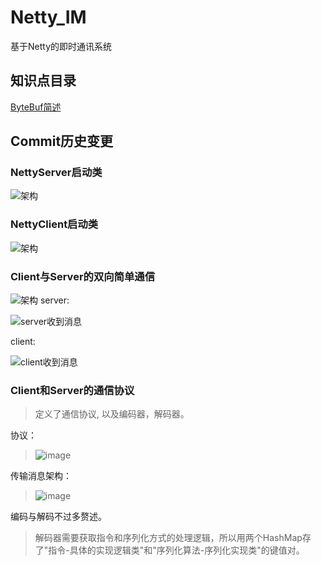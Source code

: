 # Netty_IM
基于Netty的即时通讯系统

## 知识点目录
[ByteBuf简述](https://github.com/DanielCorleone2001/Netty_IM/blob/main/ByteBuf.md)
## Commit历史变更
### NettyServer启动类

![架构](https://tva3.sinaimg.cn/large/0085EwgIgy1gsdb0j4m3oj30l70dbwf3.jpg)

### NettyClient启动类
![架构](https://tvax1.sinaimg.cn/large/0085EwgIgy1gsdc4ovk9oj30iu0bsdg9.jpg)

### Client与Server的双向简单通信
![架构](https://tva4.sinaimg.cn/large/0085EwgIgy1gsddc4z6naj30qe0pomzo.jpg)
server:

![server收到消息](https://tva1.sinaimg.cn/large/0085EwgIgy1gsddd6n52cj30fs03ujrk.jpg)

client:

![client收到消息](https://tva2.sinaimg.cn/large/0085EwgIgy1gsdddsqj5ej30hf04gmxe.jpg)

### Client和Server的通信协议
>定义了通信协议, 以及编码器，解码器。

协议：
> ![image](https://tvax1.sinaimg.cn/large/0085EwgIgy1gsejzdr8v2j30yg053q4i.jpg)

传输消息架构：
>![image](https://tvax4.sinaimg.cn/large/0085EwgIgy1gsek64rfxzj30io0h80tp.jpg)

编码与解码不过多赘述。
>解码器需要获取指令和序列化方式的处理逻辑，所以用两个HashMap存了"指令-具体的实现逻辑类"和"序列化算法-序列化实现类"的键值对。
